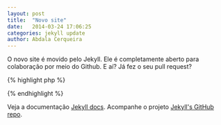 ```yaml
---
layout: post
title:  "Novo site"
date:   2014-03-24 17:06:25
categories: jekyll update
author: Abdala Cerqueira
---
```


O novo site é movido pelo Jekyll. Ele é completamente aberto para colaboração por meio do Github. E aí? Já fez o seu pull request?

{% highlight php %}
<?php
    $codigo = "Exemplo de utilização";
?>
{% endhighlight %}

Veja a documentação [Jekyll docs][jekyll]. Acompanhe o projeto [Jekyll's GitHub repo][jekyll-gh].

[jekyll-gh]: https://github.com/mojombo/jekyll
[jekyll]:    http://jekyllrb.com
